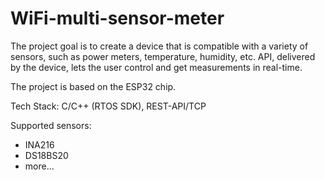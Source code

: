 # WiFi-multi-sensor-meter
The project goal is to create a device that is compatible with a variety of sensors, such as power meters, temperature, humidity, etc. 
API, delivered by the device, lets the user control and get measurements in real-time. 

The project is based on the ESP32 chip.

Tech Stack: C/C++ (RTOS SDK), REST-API/TCP

Supported sensors:
- INA216
- DS18BS20
- more...

